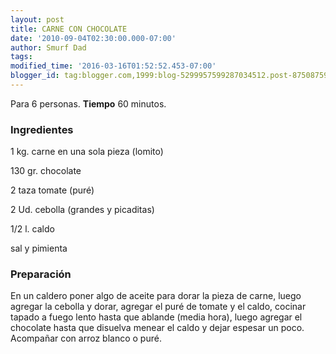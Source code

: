 ```yaml
---
layout: post
title: CARNE CON CHOCOLATE
date: '2010-09-04T02:30:00.000-07:00'
author: Smurf Dad
tags: 
modified_time: '2016-03-16T01:52:52.453-07:00'
blogger_id: tag:blogger.com,1999:blog-5299957599287034512.post-8750875909853266225
---
```


Para 6 personas.
<b>Tiempo</b> 60 minutos.

<h3>Ingredientes</h3>

1 kg. carne en una sola pieza (lomito)

130 gr. chocolate

2 taza tomate (puré)

2 Ud. cebolla (grandes y picaditas)

1/2 l. caldo

sal y pimienta

<h3>Preparación</h3>

En un caldero poner algo de aceite para dorar la pieza de carne, luego agregar la cebolla y dorar, agregar el puré de tomate y el caldo, cocinar tapado a fuego lento hasta que ablande (media hora), luego agregar el chocolate hasta que disuelva menear el caldo y dejar espesar un poco. Acompañar con arroz blanco o puré.

